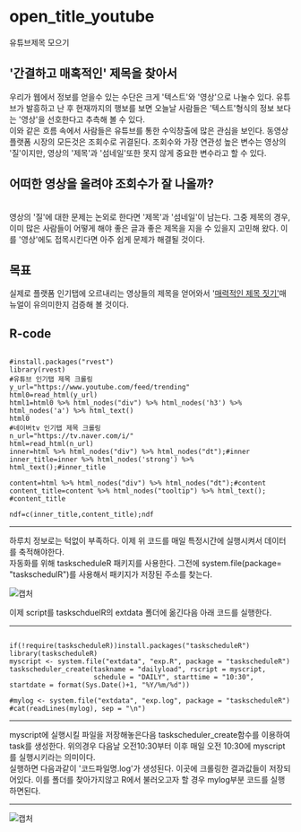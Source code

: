 # open_title_youtube
유튜브제목 모으기

<h2>'간결하고 매혹적인' 제목을 찾아서</h2>

<p>우리가 웹에서 정보를 얻을수 있는 수단은 크게 '텍스트'와 '영상'으로 나눌수 있다. 유튜브가 발흥하고 난 후 현재까지의 행보를 보면 오늘날 사람들은 '텍스트'형식의 정보 보다는 '영상'을 선호한다고 추측해 볼 수 있다.<br>
  이와 같은 흐름 속에서 사람들은 유튜브를 통한 수익창출에 많은 관심을 보인다. 동영상 플랫폼 시장의 모든것은 조회수로 귀결된다. 조회수와 가장 연관성 높은 변수는 영상의 '질'이지만, 영상의 '제목'과 '섬네일'또한 못지 않게 중요한 변수라고 할 수 있다. <br>
  
## 어떠한 영상을 올려야 조회수가 잘 나올까?
  <br>
  영상의 '질'에 대한 문제는 논외로 한다면 '제목'과 '섬네일'이 남는다. 그중 제목의 경우, 이미 많은 사람들이 어떻게 해야 좋은 글과 좋은 제목을 지을 수 있을지 고민해 왔다. 이를 '영상'에도 접목시킨다면 아주 쉽게 문제가 해결될 것이다.
</p>

## 목표

<p>실제로 플랫폼 인기탭에 오르내리는 영상들의 제목을 얻어와서 '<a href='https://brunch.co.kr/@oms1225/104'>매력적인 제목 짓기'</a>매뉴얼이 유의미한지 검증해 볼 것이다.</p>

## R-code

<pre><code>
#install.packages("rvest")
library(rvest)
#유튜브 인기탭 제목 크롤링
y_url="https://www.youtube.com/feed/trending"
html0=read_html(y_url)
html1=html0 %>% html_nodes("div") %>% html_nodes('h3') %>% html_nodes('a') %>% html_text()
html0
#네이버tv 인기탭 제목 크롤링
n_url="https://tv.naver.com/i/"
html=read_html(n_url)
inner=html %>% html_nodes("div") %>% html_nodes("dt");#inner
inner_title=inner %>% html_nodes('strong') %>% html_text();#inner_title

content=html %>% html_nodes("div") %>% html_nodes("dt");#content
content_title=content %>% html_nodes("tooltip") %>% html_text(); #content_title

ndf=c(inner_title,content_title);ndf
</code></pre>

-------------------------------------

하루치 정보로는 턱없이 부족하다. 이제 위 코드를 매일 특정시간에 실행시켜서 데이터를 축적해야한다. <br>
자동화를 위해 taskscheduleR 패키지를 사용한다. 그전에 system.file(package= "taskschedulR")를 사용해서 패키지가 저장된 주소를 찾는다.

![캡처](https://user-images.githubusercontent.com/49007889/56267485-eb417600-6129-11e9-97fb-5768211a5fbe.PNG)

이제 script를 taskschduelR의 extdata 폴더에 옮긴다음 아래 코드를 실행한다.

--------------------------

<pre><code>
if(!require(taskscheduleR))install.packages("taskscheduleR")
library(taskscheduleR)
myscript <- system.file("extdata", "exp.R", package = "taskscheduleR")
taskscheduler_create(taskname = "dailyload", rscript = myscript, 
                     schedule = "DAILY", starttime = "10:30", startdate = format(Sys.Date()+1, "%Y/%m/%d"))

#mylog <- system.file("extdata", "exp.log", package = "taskscheduleR")
#cat(readLines(mylog), sep = "\n")
</code></pre>

-----------------------------

myscript에 실행시킬 파일을 저장해놓은다음 taskscheduler_create함수를 이용하여 task를 생성한다. 위의경우 다음날 오전10:30부터 이후 매일 오전 10:30에 myscript를 실행시키라는 의미이다. 
<br>
실행하면 다음과같이 '코드파일명.log'가 생성된다. 이곳에 크롤링한 결과값들이 저장되어있다. 이를 폴더를 찾아가지않고 R에서 불러오고자 할 경우 mylog부분 코드를 실행하면된다.

-----------------------------

![캡처](https://user-images.githubusercontent.com/49007889/56267802-d6191700-612a-11e9-9e37-ce58cb405aec.PNG)


